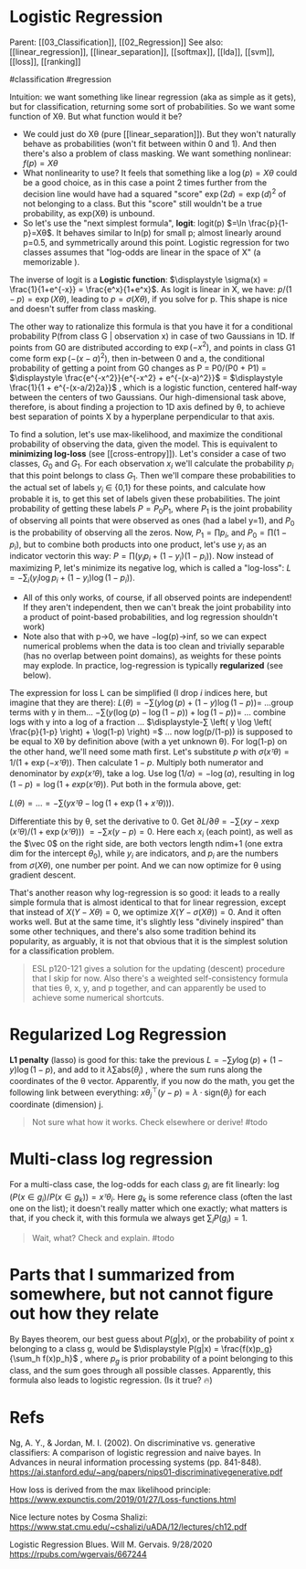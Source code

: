 # Logistic Regression

Parent: [[03_Classification]], [[02_Regression]]
See also: [[linear_regression]], [[linear_separation]], [[softmax]], [[lda]], [[svm]], [[loss]], [[ranking]]

#classification #regression


Intuition: we want something like linear regression (aka as simple as it gets), but for classification, returning some sort of probabilities. So we want some function of Xθ. But what function would it be?

* We could just do Xθ (pure [[linear_separation]]). But they won't naturally behave as probabilities (won't fit between within 0 and 1). And then there's also a problem of class masking. We want something nonlinear: $f(p) = Xθ$
* What nonlinearity to use? It feels that something like a $\log(p)=Xθ$ could be a good choice, as in this case a point 2 times further from the decision line would have had a squared "score" $\exp(2d)=\exp(d)^2$ of not belonging to a class. But this "score" still wouldn't be a true probability, as exp(Xθ) is unbound.
* So let's use the "next simplest formula", **logit**: logit(p) $=\ln \frac{p}{1-p}=Xθ$. It behaves similar to ln(p) for small p; almost linearly around p=0.5, and symmetrically around this point. Logistic regression for two classes assumes that "log-odds are linear in the space of X" (a memorizable ).

The inverse of logit is a **Logistic function**: $\displaystyle \sigma(x) = \frac{1}{1+e^{-x}} = \frac{e^x}{1+e^x}$. As logit is linear in X, we have: $p/(1-p)=\exp(Xθ)$, leading to $p = σ(Xθ)$, if you solve for p. This shape is nice and doesn't suffer from class masking.

The other way to rationalize this formula is that you have it for a conditional probability P(from class G | observation x) in case of two Gaussians in 1D. If points from G0 are distributed according to $\exp(-x^2)$, and points in class G1 come form $\exp(-(x-a)^2)$, then in-between 0 and a, the conditional probability of getting a point from G0 changes as P = P0/(P0 + P1) = $\displaystyle \frac{e^{-x^2}}{e^{-x^2} + e^{-(x-a)^2}}$  = $\displaystyle \frac{1}{1 + e^{-(x-a/2)2a}}$ , which is a logistic function, centered half-way between the centers of two Gaussians. Our high-dimensional task above, therefore, is about finding a projection to 1D axis defined by θ, to achieve best separation of points X by a hyperplane perpendicular to that axis.

To find a solution, let's use max-likelihood, and maximize the conditional probability of observing the data, given the model. This is equivalent to **minimizing log-loss** (see [[cross-entropy]]). Let's consider a case of two classes, $G_0$ and $G_1$. For each observation $x_i$ we'll calculate the probability $p_i$ that this point belongs to class $G_1$. Then we'll compare these probabilities to the actual set of labels $y_i$ ∈ {0,1} for these points, and calculate how probable it is, to get this set of labels given these probabilities. The joint probability of getting these labels $P = P_0 P_1$, where $P_1$ is the joint probability of observing all points that were observed as ones (had a label y=1), and $P_0$ is the probability of observing all the zeros. Now, $P_1 = \prod p_i$, and $P_0 = \prod (1-p_i)$, but to combine both products into one product, let's use $y_i$ as an indicator vectorin this way: $P = \prod (y_i p_i + (1-y_i)(1-p_i))$. Now instead of maximizing P, let's minimize its negative log, which is called a "log-loss": $L = -∑_i(y_i \log p_i + (1-y_i)\log(1-p_i))$. 

* All of this only works, of course, if all observed points are independent! If they aren't independent, then we can't break the joint probability into a product of point-based probabilities, and log regression shouldn't work)
* Note also that with p→0, we have −log(p)→inf, so we can expect numerical problems when the data is too clean and trivially separable (has no overlap between point domains), as weights for these points may explode. In practice, log-regression is typically **regularized** (see below).

The expression for loss L can be simplified (I drop $i$ indices here, but imagine that they are there): 
$L(θ) = -∑( y \log(p) + (1-y)\log(1-p) ) =$ ...group terms with y in them...
$-∑( y (\log(p) - \log(1-p)) + \log(1-p)) =$ … combine logs with y into a log of a fraction ...
$\displaystyle-∑ \left( y \log \left( \frac{p}{1-p} \right) + \log(1-p) \right) =$ … 
now log(p/(1-p)) is supposed to be equal to Xθ by definition above (with a yet unknown θ). For log(1-p) on the other hand, we'll need some math first. Let's substitute $p$ with $σ(xᵀθ)= 1/(1+\exp(-xᵀθ))$. Then calculate $1-p$. Multiply both numerator and denominator by $exp(xᵀθ)$, take a log. Use $\log(1/a) = -\log(a)$, resulting in $\log(1-p) = \log(1+exp(xᵀθ))$. Put both in the formula above, get:

$L(θ) = … = -∑( yxᵀθ - \log(1+\exp(1+xᵀθ)) )$. 

Differentiate this by θ, set the derivative to 0. Get $∂L/∂θ = −∑ (xy − x\exp(xᵀθ)/(1+\exp(xᵀθ)))$ 
$= −∑x(y-p) = 0$. Here each $x_i$ (each point), as well as the $\vec 0$ on the right side, are both vectors length ndim+1 (one extra dim for the intercept $θ_0$), while $y_i$ are indicators, and $p_i$ are the numbers from $σ(Xθ)$, one number per point. And we can now optimize for θ using gradient descent. 

That's another reason why log-regression is so good: it leads to a really simple formula that is almost identical to that for linear regression, except that instead of $X(Y-Xθ) = 0$, we optimize  $X(Y-σ(Xθ)) = 0$. And it often works well. But at the same time, it's slightly less "divinely inspired" than some other techniques, and there's also some tradition behind its popularity, as arguably, it is not that obvious that it is the simplest solution for a classification problem.

> ESL p120-121 gives a solution for the updating (descent) procedure that I skip for now. Also there's a weighted self-consistency formula that ties θ, x, y, and p together, and can apparently be used to achieve some numerical shortcuts.

# Regularized Log Regression

**L1 penalty** (lasso) is good for this: take the previous $L=-∑ y \log(p) + (1-y) \log(1-p)$, and add to it $λ∑\text{abs}(θ_j)$ , where the sum runs along the coordinates of the θ vector. Apparently, if you now do the math, you get the following link between everything: $xθ_j^\top (y-p) = λ\cdot\text{sign}(θ_j)$ for each coordinate (dimension) j.

> Not sure what how it works. Check elsewhere or derive! #todo

# Multi-class log regression

For a multi-class case, the log-odds for each class $g_i$ are fit linearly: $\log \left( P(x∈g_i)/P(x∈g_k) \right) = xᵀθ_i$. Here $g_k$ is some reference class (often the last one on the list); it doesn't really matter which one exactly; what matters is that, if you check it, with this formula we always get $∑_iP(g_i)=1$.

> Wait, what? Check and explain. #todo

# Parts that I summarized from somewhere, but not cannot figure out how they relate

By Bayes theorem, our best guess about $P(g|x)$, or the probability of point x belonging to a class g, would be $\displaystyle P(g|x) = \frac{f(x)p_g}{\sum_h f(x)p_h}$ , where $p_g$ is prior probability of a point belonging to this class, and the sum goes through all possible classes. Apparently, this formula also leads to logistic regression. (Is it true? 🔥)


# Refs

Ng, A. Y., & Jordan, M. I. (2002). On discriminative vs. generative classifiers: A comparison of logistic regression and naive bayes. In Advances in neural information processing systems (pp. 841-848).
https://ai.stanford.edu/~ang/papers/nips01-discriminativegenerative.pdf

How loss is derived from the max likelihood principle:
https://www.expunctis.com/2019/01/27/Loss-functions.html

Nice lecture notes by Cosma Shalizi:
https://www.stat.cmu.edu/~cshalizi/uADA/12/lectures/ch12.pdf

Logistic Regression Blues. Will M. Gervais. 9/28/2020
https://rpubs.com/wgervais/667244